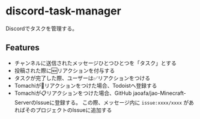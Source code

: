 # discord-task-manager

Discordでタスクを管理する。

## Features

- チャンネルに送信されたメッセージひとつひとつを「タスク」とする
- 投稿された際に🆕リアクションを付与する
- タスクが完了した際、ユーザーは✅リアクションをつける
- Tomachiが📝リアクションをつけた場合、Todoistへ登録する
- Tomachiが📋リアクションをつけた場合、GitHub jaoafa/jao-Minecraft-ServerのIssueに登録する。
  この際、メッセージ内に `issue:xxxx/xxxx` があればそのプロジェクトのIssueに追加する

